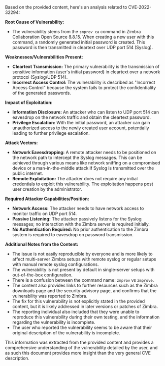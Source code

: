 Based on the provided content, here's an analysis related to CVE-2022-32294:

**Root Cause of Vulnerability:**

*   The vulnerability stems from the `zmprov ca` command in Zimbra Collaboration Open Source 8.8.15. When creating a new user with this command, a randomly generated initial password is created. This password is then transmitted in cleartext over UDP port 514 (Syslog).

**Weaknesses/Vulnerabilities Present:**

*   **Cleartext Transmission:** The primary vulnerability is the transmission of sensitive information (user's initial password) in cleartext over a network protocol (Syslog/UDP 514).
*   **Incorrect Access Control:** The vulnerability is described as "Incorrect Access Control" because the system fails to protect the confidentiality of the generated passwords.

**Impact of Exploitation:**

*   **Information Disclosure:** An attacker who can listen to UDP port 514 can eavesdrop on the network traffic and obtain the cleartext password.
*   **Privilege Escalation:** With the initial password, an attacker can gain unauthorized access to the newly created user account, potentially leading to further privilege escalation.

**Attack Vectors:**

*   **Network Eavesdropping:** A remote attacker needs to be positioned on the network path to intercept the Syslog messages. This can be achieved through various means like network sniffing on a compromised device or a man-in-the-middle attack if Syslog is transmitted over the public internet.
*   **Remote Exploitation:** The attacker does not require any initial credentials to exploit this vulnerability. The exploitation happens post user creation by the administrator.

**Required Attacker Capabilities/Position:**

*   **Network Access:** The attacker needs to have network access to monitor traffic on UDP port 514.
*   **Passive Listening:** The attacker passively listens for the Syslog messages; no interaction with the Zimbra server is required initially.
*   **No Authentication Required:** No prior authentication to the Zimbra system is required to eavesdrop on password transmission.

**Additional Notes from the Content:**

*   The issue is not easily reproducible by everyone and is more likely to affect multi-server Zimbra setups with remote syslog or regular setups with manual remote syslog configurations.
*   The vulnerability is not present by default in single-server setups with out-of-the-box configuration.
*   There is a confusion between the command name: `zmprov` vs `zmprove`.
*   The content also provides links to further resources such as the Zimbra downloads page and the security advisory page, and confirms that the vulnerability was reported to Zimbra.
*   The fix for this vulnerability is not explicitly stated in the provided content, but it is likely addressed in later versions or patches of Zimbra.
*   The reporting individual also included that they were unable to reproduce this vulnerability during their own testing, and the information regarding the vulnerability is incomplete.
*   The user who reported the vulnerability seems to be aware that their original description of the vulnerability is incomplete.

This information was extracted from the provided content and provides a comprehensive understanding of the vulnerability detailed by the user, and as such this document provides more insight than the very general CVE description.